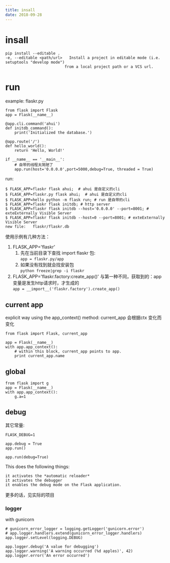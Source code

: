 ```yaml
---
title: insall
date: 2018-09-28
---
```

# insall
    pip install --editable .
    -e, --editable <path/url>   Install a project in editable mode (i.e. setuptools "develop mode")
                              from a local project path or a VCS url.

# run
example: flaskr.py

    from flask import Flask
    app = Flask(__name__)

    @app.cli.command('ahui')
    def initdb_command():
        print('Initialized the database.')

    @app.route('/')
    def hello_world():
        return 'Hello, World!'
    
    if __name__ == '__main__':
        # 自带的线程太简陋了
        app.run(host='0.0.0.0',port=5000,debug=True, threaded = True)

run:

    $ FLASK_APP=flaskr flask ahui;  # ahui 是自定义的cli
    $ FLASK_APP=flaskr.py flask ahui;  # ahui 是自定义的cli
    $ FLASK_APP=hello python -m flask run; # run 是自带的cli
    $ FLASK_APP=flaskr flask initdb; # http server
    $ FLASK_APP=flaskr flask initdb --host='0.0.0.0' --port=8001; # exteExternally Visible Server
    $ FLASK_APP=flaskr flask initdb --host=0 --port=8001; # exteExternally Visible Server
    new file:   flaskr/flaskr.db

使用示例有几种方法：
1. FLASK_APP='flaskr' 
    1. 先在当前目录下查找 import flaskr 包: \
    `app = flaskr.py/app`
    2. 如果没有找到就会找安装包\
    `python freeze|grep -i flaskr`
2. FLASK_APP='flaskr.factory:create_app()' 与第一种不同，获取到的：app变量是发生http请求时，才生成的\
    `app = __import__('flaskr.factory').create_app()`

## current app
 explicit way using the app_context() method: current_app 会根据ctx 变化而变化

    from flask import Flask, current_app

    app = Flask(__name__)
    with app.app_context():
        # within this block, current_app points to app.
        print current_app.name

## global

    from flask import g
    app = Flask(__name__)
    with app.app_context():
        g.a=1

## debug
其它常量:

    FLASK_DEBUG=1

    app.debug = True
    app.run()

    app.run(debug=True)

This does the following things:

    it activates the *automatic reloader*
    it activates the debugger
    it enables the debug mode on the Flask application.

更多的话，见实际的项目

### logger
with gunicorn

    # gunicorn_error_logger = logging.getLogger('gunicorn.error')
    # app.logger.handlers.extend(gunicorn_error_logger.handlers)
    app.logger.setLevel(logging.DEBUG)

    app.logger.debug('A value for debugging')
    app.logger.warning('A warning occurred (%d apples)', 42)
    app.logger.error('An error occurred')